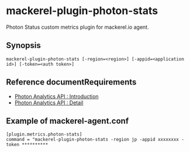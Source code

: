 mackerel-plugin-photon-stats
=====================

Photon Status custom metrics plugin for mackerel.io agent.

## Synopsis

```shell
mackerel-plugin-photon-stats [-region=<region>] [-appid=<application id>] [-token=<auth token>]
```

## Reference documentRequirements

- [Photon Analytics API : Introduction](http://doc-api.photonengine.com/ja-jp/analytics-api/current/intro.html)
- [Photon Analytics API : Detail](http://doc-api.photonengine.com/ja-jp/analytics-api/current/)

## Example of mackerel-agent.conf

```
[plugin.metrics.photon-stats]
command = "mackerel-plugin-photon-stats -region jp -appid xxxxxxxx -token **********
```


